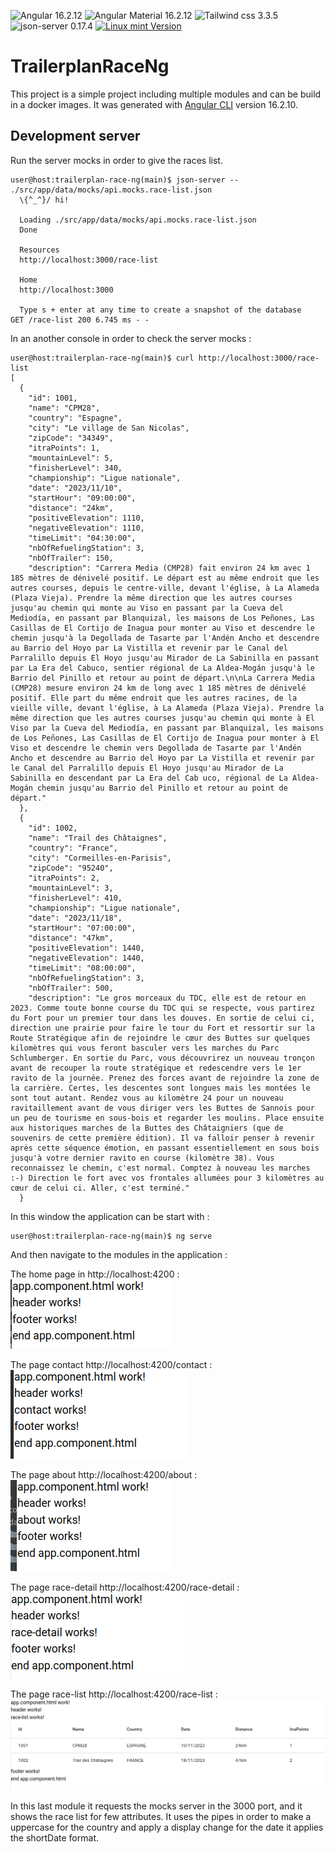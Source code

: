 ![Angular 16.2.12](https://img.shields.io/badge/Angular-DD0031?style=for-the-badge&logo=angular&logoColor=white)
![Angular Material 16.2.12](https://img.shields.io/badge/Material--UI-0081CB?style=for-the-badge&logo=material-ui&logoColor=white)
![Tailwind css 3.3.5](https://img.shields.io/badge/Tailwind_CSS-38B2AC?style=for-the-badge&logo=tailwind-css&logoColor=white)
![json-server 0.17.4](https://img.shields.io/badge/Tailwind_CSS-38B2AC?style=for-the-badge&logo=tailwind-css&logoColor=white)
[![Linux mint Version](https://img.shields.io/badge/linuxmint-20-brightgreen.svg)](https://linuxmint.com/)


# TrailerplanRaceNg

This project is a simple project including multiple modules and can be build in a docker images. It was generated with [Angular CLI](https://github.com/angular/angular-cli) version 16.2.10.

## Development server

Run the server mocks in order to give the races list.
```shell
user@host:trailerplan-race-ng(main)$ json-server --  ./src/app/data/mocks/api.mocks.race-list.json
  \{^_^}/ hi!

  Loading ./src/app/data/mocks/api.mocks.race-list.json
  Done

  Resources
  http://localhost:3000/race-list

  Home
  http://localhost:3000

  Type s + enter at any time to create a snapshot of the database
GET /race-list 200 6.745 ms - -
```

In an another console in order to check the server mocks :
```shell
user@host:trailerplan-race-ng(main)$ curl http://localhost:3000/race-list
[
  {
    "id": 1001,
    "name": "CPM28",
    "country": "Espagne",
    "city": "Le village de San Nicolas",
    "zipCode": "34349",
    "itraPoints": 1,
    "mountainLevel": 5,
    "finisherLevel": 340,
    "championship": "Ligue nationale",
    "date": "2023/11/10",
    "startHour": "09:00:00",
    "distance": "24km",
    "positiveElevation": 1110,
    "negativeElevation": 1110,
    "timeLimit": "04:30:00",
    "nbOfRefuelingStation": 3,
    "nbOfTrailer": 150,
    "description": "Carrera Media (CMP28) fait environ 24 km avec 1 185 mètres de dénivelé positif. Le départ est au même endroit que les autres courses, depuis le centre-ville, devant l'église, à La Alameda (Plaza Vieja). Prendre la même direction que les autres courses jusqu'au chemin qui monte au Viso en passant par la Cueva del Mediodía, en passant par Blanquizal, les maisons de Los Peñones, Las Casillas de El Cortijo de Inagua pour monter au Viso et descendre le chemin jusqu'à la Degollada de Tasarte par l'Andén Ancho et descendre au Barrio del Hoyo par La Vistilla et revenir par le Canal del Parralillo depuis El Hoyo jusqu'au Mirador de La Sabinilla en passant par La Era del Cabuco, sentier régional de La Aldea-Mogán jusqu'à le Barrio del Pinillo et retour au point de départ.\n\nLa Carrera Media (CMP28) mesure environ 24 km de long avec 1 185 mètres de dénivelé positif. Elle part du même endroit que les autres racines, de la vieille ville, devant l'église, à La Alameda (Plaza Vieja). Prendre la même direction que les autres courses jusqu'au chemin qui monte à El Viso par la Cueva del Mediodía, en passant par Blanquizal, les maisons de Los Peñones, Las Casillas de El Cortijo de Inagua pour monter à El Viso et descendre le chemin vers Degollada de Tasarte par l'Andén Ancho et descendre au Barrio del Hoyo par La Vistilla et revenir par le Canal del Parralillo depuis El Hoyo jusqu'au Mirador de La Sabinilla en descendant par La Era del Cab uco, régional de La Aldea-Mogán chemin jusqu'au Barrio del Pinillo et retour au point de départ."
  },
  {
    "id": 1002,
    "name": "Trail des Châtaignes",
    "country": "France",
    "city": "Cormeilles-en-Parisis",
    "zipCode": "95240",
    "itraPoints": 2,
    "mountainLevel": 3,
    "finisherLevel": 410,
    "championship": "Ligue nationale",
    "date": "2023/11/18",
    "startHour": "07:00:00",
    "distance": "47km",
    "positiveElevation": 1440,
    "negativeElevation": 1440,
    "timeLimit": "08:00:00",
    "nbOfRefuelingStation": 3,
    "nbOfTrailer": 500,
    "description": "Le gros morceaux du TDC, elle est de retour en 2023. Comme toute bonne course du TDC qui se respecte, vous partirez du Fort pour un premier tour dans les douves. En sortie de celui ci, direction une prairie pour faire le tour du Fort et ressortir sur la Route Stratégique afin de rejoindre le cœur des Buttes sur quelques kilomètres qui vous feront basculer vers les marches du Parc Schlumberger. En sortie du Parc, vous découvrirez un nouveau tronçon avant de recouper la route stratégique et redescendre vers le 1er ravito de la journée. Prenez des forces avant de rejoindre la zone de la carrière. Certes, les descentes sont longues mais les montées le sont tout autant. Rendez vous au kilomètre 24 pour un nouveau ravitaillement avant de vous diriger vers les Buttes de Sannois pour un peu de tourisme en sous-bois et regarder les moulins. Place ensuite aux historiques marches de la Buttes des Châtaigniers (que de souvenirs de cette première édition). Il va falloir penser à revenir après cette séquence émotion, en passant essentiellement en sous bois jusqu'à votre dernier ravito en course (kilomètre 38). Vous reconnaissez le chemin, c'est normal. Comptez à nouveau les marches :-) Direction le fort avec vos frontales allumées pour 3 kilomètres au cœur de celui ci. Aller, c'est terminé."
  }
```

In this window the application can be start with :
```shell
user@host:trailerplan-race-ng(main)$ ng serve
```

And then navigate to the modules in the application :

The home page in http://localhost:4200 :
![app start locally home!](data/images/app-race-ng_home.png "app start locally")

The page contact http://localhost:4200/contact :
![app start locally contact!](data/images/app-race-ng_contact.png "app start locally")

The page about http://localhost:4200/about :
![app start locally about!](data/images/app-race-ng_about.png "app start locally")

The page race-detail http://localhost:4200/race-detail :
![app start locally race-detail!](data/images/app-race-ng_race-detail.png "app start locally")

The page race-list http://localhost:4200/race-list :
![app start locally race-list!](data/images/app-race-ng_race-list.png "app start locally")

In this last module it requests the mocks server in the 3000 port, and it shows the race list for few attributes. It uses the pipes in
order to make a uppercase for the country and apply a display change for the date it applies the shortDate format.

